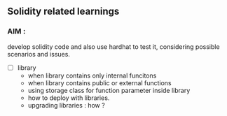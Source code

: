 ## Solidity related learnings

### AIM : 

develop solidity code and also use hardhat to test it, considering possible scenarios and issues.

-[ ] library
    - when library contains only internal funcitons
    - when library contains public or external functions
    - using storage class for function parameter inside library
    - how to deploy with libraries.
    - upgrading libraries : how ?
